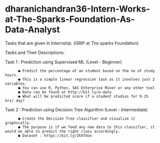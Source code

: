 # dharanichandran36-Intern-Works-at-The-Sparks-Foundation-As-Data-Analyst
Tasks  that are given in Internship.
(GRIP at The sparks Foundation)

Tasks and Their Descriptions:

Task 1 : Prediction using Supervised ML (Level - Beginner)

          ● Predict the percentage of an student based on the no of study hours.
          ● This is a simple linear regression task as it involves just 2 variables.
          ● You can use R, Python, SAS Enterprise Miner or any other tool
          ● Data can be found at http://bit.ly/w-data
          ● What will be predicted score if a student studies for 9.25 hrs/ day? 
 
Task 2 : Prediction using Decision Tree Algorithm (Level - Intermediate)

          ● Create the Decision Tree classifier and visualize it graphically.
          ● The purpose is if we feed any new data to this classifier, it would be able to predict the right class accordingly.
          ● Dataset : https://bit.ly/3kXTdox

